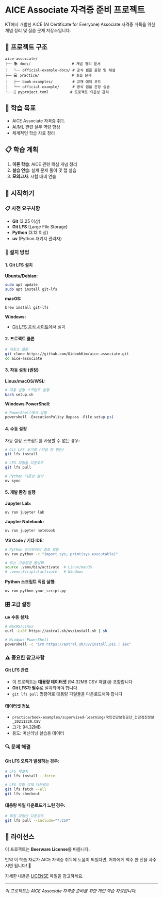 # AICE Associate 자격증 준비 프로젝트

KT에서 개발한 AICE (AI Certificate for Everyone) Associate 자격증 취득을 위한 개념 정리 및 실습 문제 저장소입니다.

## 📁 프로젝트 구조

```
aice-associate/
├── 📚 docs/                   # 개념 정리 문서
│   └── official-example-docs/ # 공식 샘플 문항 및 해설
├── 💻 practice/               # 실습 문제
│   ├── book-examples/         # 교재 예제 코드
│   └── official-example/      # 공식 샘플 문항 실습
└── 📖 pyproject.toml          # 프로젝트 의존성 관리
```

## 🎯 학습 목표

- AICE Associate 자격증 취득
- AI/ML 관련 실무 역량 향상
- 체계적인 학습 자료 정리

## 📋 학습 계획

1. **이론 학습**: AICE 관련 핵심 개념 정리
2. **실습 연습**: 실제 문제 풀이 및 랩 실습
3. **모의고사**: 시험 대비 연습

## 🚀 시작하기

### 📋 사전 요구사항

- **Git** (2.25 이상)
- **Git LFS** (Large File Storage)
- **Python** (3.12 이상)
- **uv** (Python 패키지 관리자)

### 🔧 설치 방법

#### 1. Git LFS 설치

**Ubuntu/Debian:**
```bash
sudo apt update
sudo apt install git-lfs
```

**macOS:**
```bash
brew install git-lfs
```

**Windows:**
- [Git LFS 공식 사이트](https://git-lfs.github.io/)에서 설치

#### 2. 프로젝트 클론

```bash
# 저장소 클론
git clone https://github.com/GideokKim/aice-associate.git
cd aice-associate
```

#### 3. 자동 설정 (권장)

**Linux/macOS/WSL:**
```bash
# 자동 설정 스크립트 실행
bash setup.sh
```

**Windows PowerShell:**
```powershell
# PowerShell에서 실행
powershell -ExecutionPolicy Bypass -File setup.ps1
```

#### 4. 수동 설정

자동 설정 스크립트를 사용할 수 없는 경우:

```bash
# Git LFS 초기화 (처음 한 번만)
git lfs install

# LFS 파일들 다운로드
git lfs pull

# Python 의존성 설치
uv sync
```

#### 5. 개발 환경 실행

**Jupyter Lab:**
```bash
uv run jupyter lab
```

**Jupyter Notebook:**
```bash
uv run jupyter notebook
```

**VS Code / 기타 IDE:**
```bash
# Python 인터프리터 경로 확인
uv run python -c "import sys; print(sys.executable)"

# 또는 가상환경 활성화
source .venv/bin/activate  # Linux/macOS
# .venv\Scripts\activate   # Windows
```

**Python 스크립트 직접 실행:**
```bash
uv run python your_script.py
```

### 🎛️ 고급 설정

**uv 수동 설치:**
```bash
# macOS/Linux
curl -LsSf https://astral.sh/uv/install.sh | sh

# Windows PowerShell
powershell -c "irm https://astral.sh/uv/install.ps1 | iex"
```

### ⚠️ 중요한 참고사항

#### Git LFS 관련
- 이 프로젝트는 **대용량 데이터셋** (94.32MB CSV 파일)을 포함합니다
- **Git LFS가 필수**로 설치되어야 합니다
- `git lfs pull` 명령어로 대용량 파일들을 다운로드해야 합니다

#### 데이터셋 정보
- `practice/book-examples/supervised-learning/국민건강보험공단_건강검진정보_20211229.CSV`
- 크기: 94.32MB
- 용도: 머신러닝 실습용 데이터

### 🔍 문제 해결

#### Git LFS 오류가 발생하는 경우:
```bash
# LFS 재설치
git lfs install --force

# LFS 파일 강제 다운로드
git lfs fetch --all
git lfs checkout
```

#### 대용량 파일 다운로드가 느린 경우:
```bash
# 특정 파일만 다운로드
git lfs pull --include="*.CSV"
```

## 📄 라이선스

이 프로젝트는 **Beerware License**를 따릅니다.

만약 이 학습 자료가 AICE 자격증 취득에 도움이 되었다면, 
저자에게 맥주 한 잔을 사주시면 됩니다! 🍺

자세한 내용은 [LICENSE](LICENSE) 파일을 참고하세요.

---

*이 프로젝트는 AICE Associate 자격증 준비를 위한 개인 학습 자료입니다.*

